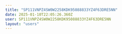 ```yaml
---
title: "SP111VNPZ4SW0W2258KDK95088833YZ4F63DRE5NN"
date: 2025-01-10T22:05:26.360Z
user: SP111VNPZ4SW0W2258KDK95088833YZ4F63DRE5NN
layout: "users"
---
```

    